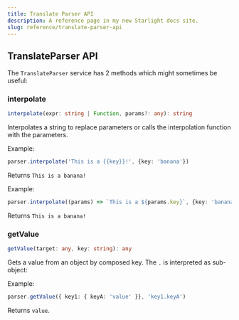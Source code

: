 ```yaml
---
title: Translate Parser API
description: A reference page in my new Starlight docs site.
slug: reference/translate-parser-api
---
```


## TranslateParser API

The `TranslateParser` service has 2 methods which might sometimes be useful:

### interpolate

~~~ts
interpolate(expr: string | Function, params?: any): string
~~~

Interpolates a string to replace parameters or calls the interpolation function with the parameters.

Example:
~~~ts
parser.interpolate('This is a {{key}}!', {key: 'banana'})
~~~

Returns `This is a banana!`

Example:
~~~ts
parser.interpolate((params) => `This is a ${params.key}`, {key: 'banana'})
~~~

Returns `This is a banana!`


### getValue

~~~ts
getValue(target: any, key: string): any
~~~

Gets a value from an object by composed key. The `.` is interpreted as sub-object:

Example:
~~~ts
parser.getValue({ key1: { keyA: 'value' }}, 'key1.keyA')
~~~

Returns `value`.


